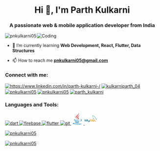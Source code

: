 
<h1 align="center">Hi 👋, I'm Parth Kulkarni</h1>
<h3 align="center">A passionate web & mobile application developer from India</h3>

<img align="right" alt="Coding" width="400" src="https://st2.depositphotos.com/14490296/44266/v/450/depositphotos_442664258-stock-illustration-serious-concentrated-developer-programming-sites.jpg">

<p align="left"> <img src="https://komarev.com/ghpvc/?username=pnkulkarni05&label=Profile%20views&color=0e75b6&style=flat" alt="pnkulkarni05" /> </p>

- 🌱 I’m currently learning **Web Development, React, Flutter, Data Structures**

- 📫 How to reach me **pnkulkarni05@gmail.com**

<h3 align="left">Connect with me:</h3>
<p align="left">
<a href="https://linkedin.com/in/https://www.linkedin.com/in/parth-kulkarni-/" target="blank"><img align="center" src="https://raw.githubusercontent.com/rahuldkjain/github-profile-readme-generator/master/src/images/icons/Social/linked-in-alt.svg" alt="https://www.linkedin.com/in/parth-kulkarni-/" height="30" width="40" /></a>
<a href="https://instagram.com/kulkarniparth_04" target="blank"><img align="center" src="https://raw.githubusercontent.com/rahuldkjain/github-profile-readme-generator/master/src/images/icons/Social/instagram.svg" alt="kulkarniparth_04" height="30" width="40" /></a>
<a href="https://www.hackerrank.com/pnkulkarni05" target="blank"><img align="center" src="https://raw.githubusercontent.com/rahuldkjain/github-profile-readme-generator/master/src/images/icons/Social/hackerrank.svg" alt="pnkulkarni05" height="30" width="40" /></a>
<a href="https://www.leetcode.com/pnkulkarni05" target="blank"><img align="center" src="https://raw.githubusercontent.com/rahuldkjain/github-profile-readme-generator/master/src/images/icons/Social/leet-code.svg" alt="pnkulkarni05" height="30" width="40" /></a>
<a href="https://auth.geeksforgeeks.org/user/parth_kulkarni" target="blank"><img align="center" src="https://raw.githubusercontent.com/rahuldkjain/github-profile-readme-generator/master/src/images/icons/Social/geeks-for-geeks.svg" alt="parth_kulkarni" height="30" width="40" /></a>
</p>

<h3 align="left">Languages and Tools:</h3>
<p align="left"> <a href="https://dart.dev" target="_blank" rel="noreferrer"> <img src="https://www.vectorlogo.zone/logos/dartlang/dartlang-icon.svg" alt="dart" width="40" height="40"/> </a> <a href="https://firebase.google.com/" target="_blank" rel="noreferrer"> <img src="https://www.vectorlogo.zone/logos/firebase/firebase-icon.svg" alt="firebase" width="40" height="40"/> </a> <a href="https://flutter.dev" target="_blank" rel="noreferrer"> <img src="https://www.vectorlogo.zone/logos/flutterio/flutterio-icon.svg" alt="flutter" width="40" height="40"/> </a> <a href="https://git-scm.com/" target="_blank" rel="noreferrer"> <img src="https://www.vectorlogo.zone/logos/git-scm/git-scm-icon.svg" alt="git" width="40" height="40"/> </a> <a href="https://www.java.com" target="_blank" rel="noreferrer"> <img src="https://raw.githubusercontent.com/devicons/devicon/master/icons/java/java-original.svg" alt="java" width="40" height="40"/> </a> <a href="https://www.mysql.com/" target="_blank" rel="noreferrer"> <img src="https://raw.githubusercontent.com/devicons/devicon/master/icons/mysql/mysql-original-wordmark.svg" alt="mysql" width="40" height="40"/> 

<p><img align="center" src="https://github-readme-stats.vercel.app/api/top-langs?username=pnkulkarni05&show_icons=true&locale=en&layout=compact" alt="pnkulkarni05" /></p>

<p><img align="center" src="https://github-readme-streak-stats.herokuapp.com/?user=pnkulkarni05&" alt="pnkulkarni05" /></p>
